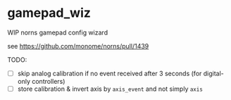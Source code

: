 # gamepad_wiz

WIP norns gamepad config wizard

see https://github.com/monome/norns/pull/1439


TODO:

- [ ] skip analog calibration if no event received after 3 seconds (for digital-only controllers)
- [ ] store calibration & invert axis by `axis_event` and not simply `axis`
